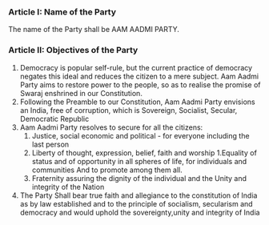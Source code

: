 ### Article I: Name of the Party

The name of the Party shall be AAM AADMI PARTY.

### Article II: Objectives of the Party

1. Democracy is popular self-rule, but the current practice of democracy negates this ideal and reduces the citizen to a mere subject. Aam Aadmi Party aims to restore power to the people, so as to realise the promise of Swaraj enshrined in our Constitution.
1. Following the Preamble to our Constitution, Aam Aadmi Party envisions an India, free of corruption, which is Sovereign, Socialist, Secular, Democratic Republic
1. Aam Aadmi Party resolves to secure for all the citizens:
	1. Justice, social economic and political - for everyone including the last person
	1. Liberty of thought, expression, belief, faith and worship
	1.Equality of status and of opportunity in all spheres of life, for individuals and communities And to promote among them all.
	1. Fraternity assuring the dignity of the individual and the Unity and integrity of the Nation
1. The Party Shall bear true faith and allegiance to the constitution of India as by law established and to the principle of socialism, secularism and democracy and would uphold the sovereignty,unity and integrity of India
